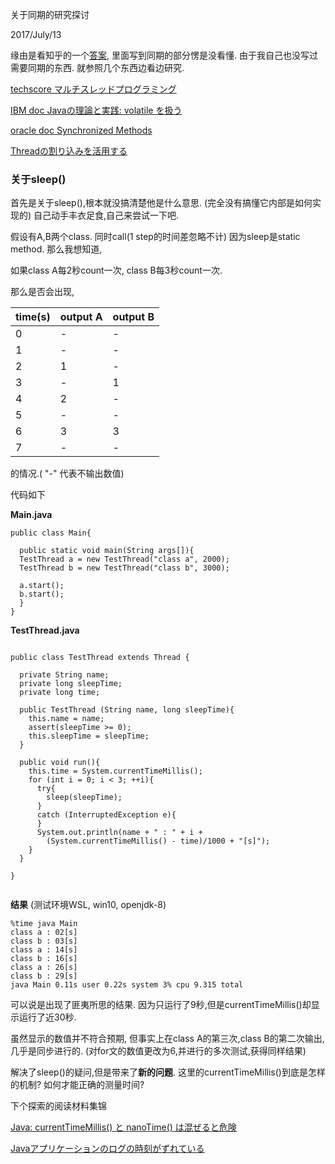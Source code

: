 关于同期的研究探讨

<cw-date>2017/July/13 </cw-date>

缘由是看知乎的一个[答案]( https://zhihu.com/question/29971746/answer/46320214 ),
里面写到同期的部分愣是没看懂.
由于我自己也没写过需要同期的东西.
就参照几个东西边看边研究.

[techscore マルチスレッドプログラミング](http://www.techscore.com/tech/Java/JavaSE/Thread/index/)

[IBM doc Javaの理論と実践: volatile を扱う](https://www.ibm.com/developerworks/jp/java/library/j-jtp06197.html)

[oracle doc Synchronized Methods](https://docs.oracle.com/javase/tutorial/essential/concurrency/syncmeth.html)

[Threadの割り込みを活用する](http://d.hatena.ne.jp/Nagise/20111130/1322628285)

### 关于sleep()

首先是关于sleep(),根本就没搞清楚他是什么意思.
(完全没有搞懂它内部是如何实现的)
自己动手丰衣足食,自己来尝试一下吧.

假设有A,B两个class.
同时call(1 step的时间差忽略不计)
因为sleep是static method.
那么我想知道,

如果class A每2秒count一次,
class B每3秒count一次.

那么是否会出现,

 time(s)     | output A     | output B
 ---      | ---       | ---
0 | - | -
1 | - | -
2 | 1 | -
3 | - | 1
4 | 2| -
5 | - | -
6 | 3| 3
7 | - | -

的情况.( "-" 代表不输出数值)

代码如下

**Main.java**

```
public class Main{

  public static void main(String args[]){
  TestThread a = new TestThread("class a", 2000);
  TestThread b = new TestThread("class b", 3000);

  a.start();
  b.start();
  }
}
```

**TestThread.java**

```

public class TestThread extends Thread {

  private String name;
  private long sleepTime;
  private long time;

  public TestThread (String name, long sleepTime){
    this.name = name;
    assert(sleepTime >= 0);
    this.sleepTime = sleepTime;
  }

  public void run(){
    this.time = System.currentTimeMillis();
    for (int i = 0; i < 3; ++i){
      try{
        sleep(sleepTime);
      }
      catch (InterruptedException e){
      }
      System.out.println(name + " : " + i +
        (System.currentTimeMillis() - time)/1000 + "[s]");
    }
  }

}


```

**结果** (测试环境WSL, win10, openjdk-8)

```
%time java Main
class a : 02[s]
class b : 03[s]
class a : 14[s]
class b : 16[s]
class a : 26[s]
class b : 29[s]
java Main 0.11s user 0.22s system 3% cpu 9.315 total
```

可以说是出现了匪夷所思的结果.
因为只运行了9秒,但是currentTimeMillis()却显示运行了近30秒.

虽然显示的数值并不符合预期,
但事实上在class A的第三次,class B的第二次输出,几乎是同步进行的.
(对for文的数值更改为6,并进行的多次测试,获得同样结果)

解决了sleep()的疑问,但是带来了**新的问题**.
这里的currentTimeMillis()到底是怎样的机制?
如何才能正确的测量时间?

下个探索的阅读材料集锦

[Java: currentTimeMillis() と nanoTime() は混ぜると危険](http://d.hatena.ne.jp/sardine/20091226/p1)

[Javaアプリケーションのログの時刻がずれている](http://d.hatena.ne.jp/higher_tomorrow/20100407/1270639866)
